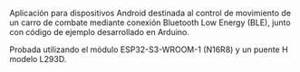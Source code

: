 Aplicación para dispositivos Android destinada al control de movimiento de un carro de combate mediante conexión Bluetooth Low Energy (BLE), junto con código de ejemplo desarrollado en Arduino.

Probada utilizando el módulo ESP32-S3-WROOM-1 (N16R8) y un puente H modelo L293D.

